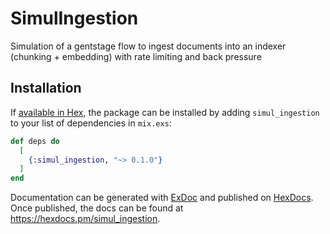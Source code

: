 # SimulIngestion

Simulation of a gentstage flow to ingest documents into an indexer (chunking + embedding) with rate limiting and back pressure

## Installation

If [available in Hex](https://hex.pm/docs/publish), the package can be installed
by adding `simul_ingestion` to your list of dependencies in `mix.exs`:

```elixir
def deps do
  [
    {:simul_ingestion, "~> 0.1.0"}
  ]
end
```

Documentation can be generated with [ExDoc](https://github.com/elixir-lang/ex_doc)
and published on [HexDocs](https://hexdocs.pm). Once published, the docs can
be found at <https://hexdocs.pm/simul_ingestion>.

